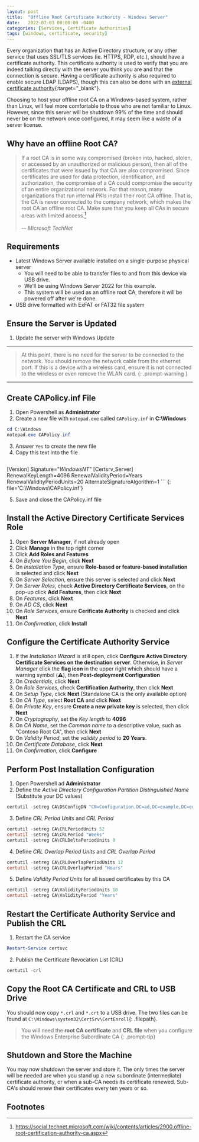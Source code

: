 ```yaml
---
layout: post
title:  "Offline Root Certificate Authority - Windows Server"
date:   2022-07-03 00:00:00 -0400
categories: [Services, Certificate Authorities]
tags: [windows, certificate, security]
---
```

Every organization that has an Active Directory structure, or any other service that uses SSL/TLS services (ie. HTTPS, RDP, etc.), should have a certificate authority. This certificate authority is used to verify that you are indeed talking directly with the server you think you are and that the connection is secure. Having a certificate authority is also required to enable secure LDAP (LDAPS), though this can also be done with an [external certificate authority](https://docs.microsoft.com/en-us/troubleshoot/windows-server/identity/enable-ldap-over-ssl-3rd-certification-authority){:target="_blank"}.

Choosing to host your offline root CA on a Windows-based system, rather than Linux, will feel more comfortable to those who are not familiar to Linux. However, since this server will be shutdown 99% of the time and should never be on the network once configured, it may seem like a waste of a server license.

## Why have an **offline** Root CA?
> If a root CA is in some way compromised (broken into, hacked, stolen, or accessed by an unauthorized or malicious person), then all of the certificates that were issued by that CA are also compromised. Since certificates are used for data protection, identification, and authorization, the compromise of a CA could compromise the security of an entire organizational network. For that reason, many organizations that run internal PKIs install their root CA offline. That is, the CA is never connected to the company network, which makes the root CA an offline root CA. Make sure that you keep all CAs in secure areas with limited access.[^fn-rootCA] <br><br>
*-- Microsoft TechNet*

## Requirements
* Latest Windows Server available installed on a single-purpose physical server
    * You will need to be able to transfer files to and from this device via USB drive.
    * We'll be using Windows Server 2022 for this example.
    * This system will be used as an offline root CA, therefore it will be powered off after we're done.
* USB drive formatted with ExFAT or FAT32 file system

## Ensure the Server is Updated
1. Update the server with Windows Update

---

> At this point, there is no need for the server to be connected to the network. You should remove the network cable from the ethernet port. If this is a device with a wireless card, ensure it is not connected to the wireless or even remove the WLAN card.
{: .prompt-warning }
---

## Create CAPolicy.inf File
1. Open Powershell as **Administrator**
2. Create a new file with `notepad.exe` called `CAPolicy.inf` in **C:\Windows**
```powershell
cd C:\Windows
notepad.exe CAPolicy.inf
```
3. Answer `Yes` to create the new file
4. Copy this text into the file
    ```ini
[Version]
Signature="$Windows NT$"
[Certsrv_Server]
RenewalKeyLength=4096
RenewalValidityPeriod=Years
RenewalValidityPeriodUnits=20
AlternateSignatureAlgorithm=1
    ```
    {: file='C:\Windows\CAPolicy.inf'}

5. Save and close the CAPolicy.inf file

## Install the Active Directory Certificate Services Role
1. Open **Server Manager**, if not already open
2. Click **Manage** in the top right corner
3. Click **Add Roles and Features**
4. On *Before You Begin*, click **Next**
5. On *Installation Type*, ensure **Role-based or feature-based installation** is selected and click **Next**
6. On *Server Selection*, ensure this server is selected and click **Next**
7. On *Server Roles*, check **Active Directory Certificate Services**, on the pop-up click **Add Features**, then click **Next**
8. On *Features*, click **Next**
9. On *AD CS*, click **Next**
10. On *Role Services*, ensure **Cerificate Authority** is checked and click **Next**
11. On *Confirmation*, click **Install**

## Configure the Certificate Authority Service
1. If the *Installation Wizard* is still open, click **Configure Active Directory Certificate Services on the destination server**. Otherwise, in *Server Manager* click the **flag icon** in the upper right which should have a warning symbol (⚠️), then **Post-deployment Configuration**
2. On *Credentials*, click **Next**
3. On *Role Services*, check **Certification Authority**, then click **Next**
4. On *Setup Type*, click **Next** (Standalone CA is the only available option)
5. On *CA Type*, select **Root CA** and click **Next**
6. On *Private Key*, ensure **Create a new private key** is selected, then click **Next**
7. On *Cryptography*, set the *Key length* to **4096**
8. On *CA Name*, set the *Common name* to a descriptive value, such as "Contoso Root CA", then click **Next**
9. On *Validity Period*, set the *validity period* to **20 Years**.
10. On *Certificate Database*, click **Next**
11. On *Confirmation*, click **Configure**

## Perform Post Installation Configuration
1. Open Powershell ad **Administrator**
2. Define the *Active Directory Configuration Partition Distinguished Name* (Substitute your DC values)
```powershell
certutil -setreg CA\DSConfigDN "CN=Configuration,DC=ad,DC=example,DC=edu"
```
3. Define *CRL Period Units* and *CRL Period*
```powershell
certutil -setreg CA\CRLPeriodUnits 52
certutil -setreg CA\CRLPeriod "Weeks"
certutil -setreg CA\CRLDeltaPeriodUnits 0
```
4. Define *CRL Overlap Period Units* and *CRL Overlap Period*
```powershell
certutil -setreg CA\CRLOverlapPeriodUnits 12
certutil -setreg CA\CRLOverlapPeriod "Hours"
```
5. Define *Validity Period Units* for all issued certificates by this CA
```powershell
certutil -setreg CA\ValidityPeriodUnits 10
certutil -setreg CA\ValidityPeriod "Years"
```

## Restart the Certificate Authority Service and Publish the CRL
1. Restart the CA service
```powershell
Restart-Service certsvc
```
2. Publish the Certificate Revocation List (CRL)
```powershell
certutil -crl
```

## Copy the Root CA Certificate and CRL to USB Drive
You should now copy `*.crl` and `*.crt` to a USB drive. The two files can be found at `C:\Windows\system32\CertSrv\CertEnroll`{: .filepath}.

> You will need the **root CA certificate** and **CRL file** when you configure the Windows Enterprise Subordinate CA
{: .prompt-tip}

## Shutdown and Store the Machine
You may now shutdown the server and store it. The only times the server will be needed are when you stand up a new subordinate (intermediate) certificate authority, or when a sub-CA needs its certificate renewed. Sub-CA's should renew their certificates every ten years or so.

## Footnotes
[^fn-rootCA]: <https://social.technet.microsoft.com/wiki/contents/articles/2900.offline-root-certification-authority-ca.aspx>
